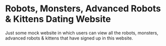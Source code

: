 # Robots, Monsters, Advanced Robots & Kittens Dating Website
Just some mock website in which users can view all the robots, monsters, advanced robots & kittens that have signed up in this website.
